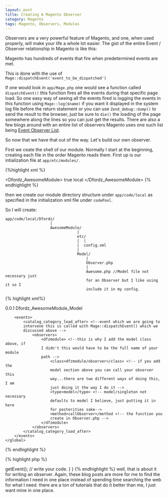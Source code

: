 ```yaml
---
layout: post
title: Creating A Magento Observer
category: Magento
tags: Magento, Observers, Modules
---
```


Observers are a very powerful feature of Magento, and one, when used properly,
will make your life a whole lot easier.  The gist of the entire Event /
Observer relationship in Magento is like this:

Magento has hundreds of events that fire when predetermined events are met.

This is done with the use of `Mage::dispatchEvent('event_to_be_dispatched')`

If one would look in `app/Mage.php` one would see a function called
`dispatchEvent()` this function fires all the events during that specific page
load.  So one easy way of seeing all the events fired is logging the events in
this function using `Mage::log($name)` if you want it displayed in the system log file 
before the return statement or you can use `Zend_debug::dump()` to send the result to the browser, just be sure to `die()`
the loading of the page somewhere along the lines so you can just get the
results.  There are also a few blogs around with an entire list of observers
Magento uses one such list being [Event Observer
List](https://huztechbuzz.wordpress.com/2014/09/03/magento-event-observer-list/).

So now that we have that out of the way. Let's build our own observer.

First we ceate the shell of our module.  Normally I start at the beginning,
creating each file in the order Magento reads them.  First up is our
intialization file at `app/etc/modules/`.

{%highlight xml %}
<!-- app/etc/modules/Dfordz_AwesomeModule.xml -->
<?xml version="1.0"?>
<config> <!-- always start with this -->
    <modules> <!-- always has this -->
        <Dfordz_AwesomeModule> <!-- name of module -->
            <active>true</active> <!-- true/false activates your module in Magento--> 
            <codePool>local</codePool> <!-- where your module is located
            core/community/local -->
        </Dfordz_AwesomeModule>
    </modules>
</config>
{% endhighlight %}

then we create our module directory structure under `app/code/local` as
specified in the initialization xml file under `codePool`.

So I will create:

~~~
app/code/local/Dfordz/
                    |
                    AwesomeModule/
                                |
                                etc/
                                |  |
                                |  config.xml
                                |
                                Model/
                                    |
                                    Observer.php
                                    |
                                    Awesome.php //Model file not necessary just
                                    for an Observer but I like using it so I
                                    include it in my config.
~~~

{% highlight xml%}
<!-- app/code/local/Dfordz/etc/config.xml -->

<config>
    <modules>
        <dfzmodule> <!-- doesn't specifically have to be your modules name, I
        usually shorten the name of my module and set up a standard which
        starts with dfz. -->
            <version>0.0.1</version>
        </dfzmodule>
    </modules>
    <global> <!--this tag depends on where you want your code to affect
    frontend/default/global/catalog -->
        <models>
            <dfzmodule> <!-- shortname of module -->
                <class>Dfordz_AwesomeModule_Model</class>
            </dfzmoudle>
        </models>

        <events>
            <catalog_category_load_after> <!--event which we are going to
            intervene this is called with Mage::dispatchEvent() which we
            discussed above -->
                <observers>
                    <dfzmodule> <!--this is why I add the model class above, if
                    I didn't this would have to be the full name of your module
                    path -->
                        <class>dfzmodule/observer</class> <!-- if you add the
                        model section above you can call your observer this
                        way...there are two different ways of doing this, I am
                        just doing it the way I do it -->
                        <type>model</type> <!-- model/singleton not necessary
                        defaults to model I believe, just putting it in here
                        for posterities sake-->
                        <method>callObserver</method <!-- the function you
                        create in Observer.php -->
                    </dfzmodule>
                </observers>
            </catalog_category_load_after>
        </events>
    </global>
</config>

{% endhighlight %}


{% highlight php %}
<?php
// app/etc/code/local/Djfordz/AwesomeModule/Awesome.php

class Djfordz_AwesomeModule_Model_Awesome extends Mage_Core_Model_Abstract
{
}
{% endhighlight %}

{% highlight php %}
<?php
// app/etc/code/local/Djfordz/AwesomeModule/Observer.php

class Djfordz_AwesomeModule_Model_Observer
{
    public function callObserver(Varien_Event_Observer $observer)
    {
        $event = $observer->getEvent();
        // write your code.
    }
}

{% endhighlight %}

well, that is about it for writing an observer. Again, these blog posts are
more for me to find the information I need in one place instead of spending
time searching the web for what I need.  there are a ton of tutorials that do
it better than me, I just want mine in one place.
